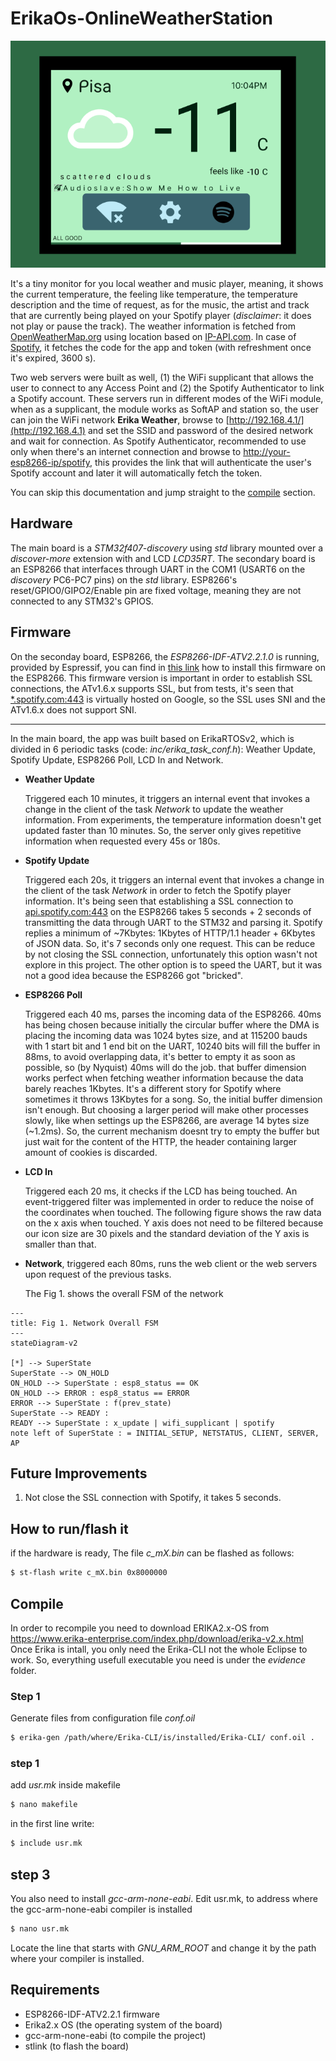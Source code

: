 # ErikaOs-OnlineWeatherStation
![image](data/img/ui_figma.png "Design on Figma")

It's a tiny monitor for you local weather and music player, meaning, it shows the current temperature, the feeling like temperature, the temperature description and the time of request, as for the music, the artist and track that are currently being played on your Spotify player (_disclaimer_: it does not play or pause the track). The weather information is fetched from [OpenWeatherMap.org](openweathermap.org) using location based on [IP-API.com](ip-api.com). In case of [Spotify](https://developer.spotify.com/), it fetches the code for the app and token (with refreshment once it's expired, 3600 s).

Two web servers were built as well, (1) the WiFi supplicant that allows the user to connect to any Access Point and (2) the Spotify Authenticator to link a Spotify account. These servers run in different modes of the WiFi module, when as a supplicant, the module works as SoftAP and station so, the user can join the WiFi network **Erika Weather**, browse to [http://192.168.4.1/](http://192.168.4.1) and set the SSID and password of the desired network and wait for connection. As Spotify Authenticator, recommended to use only when there's an internet connection and browse to [http://your-esp8266-ip/spotify](), this provides the link that will authenticate the user's Spotify account and later it will automatically fetch the token.   

You can skip this documentation and jump straight to the [compile](#Compile) section.

## Hardware 

The main board is a _STM32f407-discovery_ using _std_ library mounted over a _discover-more_ extension with and LCD _LCD35RT_. The secondary board is an ESP8266 that interfaces through UART in the COM1 (USART6 on the _discovery_ PC6-PC7 pins) on the _std_ library. ESP8266's reset/GPIO0/GIPO2/Enable pin are fixed voltage, meaning they are not connected to any STM32's GPIOS.

## Firmware

On the seconday board, ESP8266, the _ESP8266-IDF-ATV2.2.1.0_ is running, provided by Espressif, you can find in [this link](https://gist.github.com/ckevar/4275573daf5d2d4803346ab56bf4e0fe) how to install this firmware on the ESP8266. This firmware version is important in order to establish SSL connections, the ATv1.6.x supports SSL, but from tests, it's seen that [*.spotify.com:443]() is virtually hosted on Google, so the SSL uses SNI and the ATv1.6.x does not support SNI.

---

In the main board, the app was built based on ErikaRTOSv2, which is divided in 6 periodic tasks (code: _inc/erika_task_conf.h_): Weather Update, Spotify Update, ESP8266 Poll, LCD In and Network.

- __Weather Update__

  Triggered each 10 minutes, it triggers an internal event that invokes a change in the client of the task _Network_ to update the weather information. From experiments, the temperature information doesn't get updated faster than 10 minutes. So, the server only gives repetitive information when requested every 45s or 180s.

    

- __Spotify Update__

  Triggered each 20s, it triggers an internal event that invokes a change in the client of the task _Network_ in order to fetch the Spotify player information. It's being seen that establishing a SSL connection to [api.spotify.com:443](https://api.spotify.com) on the ESP8266 takes 5 seconds + 2 seconds of transmitting the data through UART to the STM32 and parsing it. Spotify replies a minimum of ~7Kbytes: 1Kbytes of HTTP/1.1 header + 6Kbytes of JSON data. So, it's 7 seconds only one request. This can be reduce by not closing the SSL connection, unfortunately this option wasn't not explore in this project. The other option is to speed the UART, but it was not a good idea because the ESP8266 got "bricked".

  

- __ESP8266 Poll__

  Triggered each 40 ms, parses the incoming data of the ESP8266. 40ms has being chosen because initially the circular buffer where the DMA is placing the incoming data was 1024 bytes size, and at 115200 bauds with 1 start bit  and 1 end bit on the UART, 10240 bits will fill the buffer in 88ms, to avoid overlapping data, it's better to empty it as soon as possible,  so (by Nyquist) 40ms will do the job. that buffer dimension works perfect when fetching weather information because the data barely reaches 1Kbytes. It's a different story for Spotify where sometimes it throws 13Kbytes for a song. So, the initial buffer dimension isn't enough. But choosing a larger period will make other processes slowly, like when settings up the ESP8266,  are average 14 bytes size (~1.2ms). So, the current mechanism doesnt try to empty the buffer but just wait for the content of the HTTP, the header containing larger amount of cookies is discarded.  

   

- __LCD In__

  Triggered each 20 ms, it checks if the LCD has being touched. An event-triggered filter was implemented in order to reduce the noise of the coordinates when touched. The following figure shows the raw data on the x axis when touched. Y axis does not need to be filtered because our icon size are 30 pixels and the standard deviation of the Y axis is smaller than that.

  

- __Network__, triggered each 80ms, runs the web client or the web servers upon request of the previous tasks.

  The Fig 1. shows the overall FSM of the network 

```mermaid
---
title: Fig 1. Network Overall FSM
---
stateDiagram-v2 

[*] --> SuperState
SuperState --> ON_HOLD
ON_HOLD --> SuperState : esp8_status == OK
ON_HOLD --> ERROR : esp8_status == ERROR
ERROR --> SuperState : f(prev_state)
SuperState --> READY : 
READY --> SuperState : x_update | wifi_supplicant | spotify
note left of SuperState : = INITIAL_SETUP, NETSTATUS, CLIENT, SERVER, AP

```

 ## Future Improvements

1.  Not close the SSL connection with Spotify, it takes 5 seconds.

## How to run/flash it
if the hardware is ready, The file _c_mX.bin_ can be flashed as follows:
``` bash
$ st-flash write c_mX.bin 0x8000000
```

## Compile
In order to recompile you need to download ERIKA2.x-OS from https://www.erika-enterprise.com/index.php/download/erika-v2.x.html
Once Erika is intall, you only need the Erika-CLI not the whole Eclipse to work. So, everything usefull executable you need is under the _evidence_ folder.

### Step 1
Generate files from configuration file _conf.oil_ 

``` bash
$ erika-gen /path/where/Erika-CLI/is/installed/Erika-CLI/ conf.oil .
```

### step 1
add _usr.mk_ inside makefile

``` bash
$ nano makefile
```
in the first line write:

``` bash
$ include usr.mk
```
## step 3
You also need to install _gcc-arm-none-eabi_.
Edit usr.mk, to address where the gcc-arm-none-eabi compiler is installed
``` bash
$ nano usr.mk
```

Locate the line that starts with _GNU_ARM_ROOT_ and change it by the path where your compiler is installed.

## Requirements
- ESP8266-IDF-ATV2.2.1 firmware
- Erika2.x OS (the operating system of the board)
- gcc-arm-none-eabi (to compile the project)
- stlink (to flash the board)

